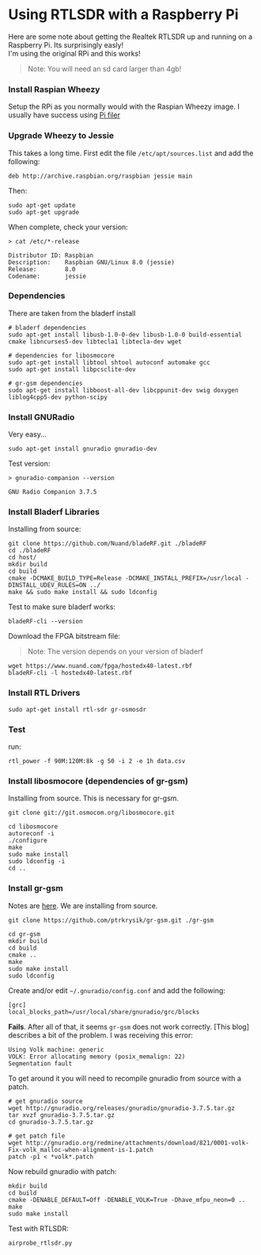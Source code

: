 # Using RTLSDR with a Raspberry Pi

Here are some note about getting the Realtek RTLSDR up and running on a Raspberry Pi. Its surprisingly easly!  
I'm using the original RPi and this works!

> Note:  You will need an sd card larger than 4gb!

### Install Raspian Wheezy

Setup the RPi as you normally would with the Raspian Wheezy image.  I usually have success using [Pi filer](http://ivanx.com/raspberrypi/)

### Upgrade Wheezy to Jessie

This takes a long time. First edit the file ```/etc/apt/sources.list``` and add the following:

```
deb http://archive.raspbian.org/raspbian jessie main
```
Then:

```
sudo apt-get update
sudo apt-get upgrade
```

When complete, check your version:

```
> cat /etc/*-release

Distributor ID: Raspbian
Description:    Raspbian GNU/Linux 8.0 (jessie)
Release:        8.0
Codename:       jessie
```

### Dependencies
There are taken from the bladerf install

```
# bladerf dependencies
sudo apt-get install libusb-1.0-0-dev libusb-1.0-0 build-essential cmake libncurses5-dev libtecla1 libtecla-dev wget

# dependencies for libosmocore
sudo apt-get install libtool shtool autoconf automake gcc
sudo apt-get install libpcsclite-dev

# gr-gsm dependencies
sudo apt-get install libboost-all-dev libcppunit-dev swig doxygen liblog4cpp5-dev python-scipy

```

### Install GNURadio

Very easy...

```
sudo apt-get install gnuradio gnuradio-dev
```

Test version:
```
> gnuradio-companion --version

GNU Radio Companion 3.7.5
```

### Install Bladerf Libraries

Installing from source:
```
git clone https://github.com/Nuand/bladeRF.git ./bladeRF
cd ./bladeRF
cd host/
mkdir build
cd build
cmake -DCMAKE_BUILD_TYPE=Release -DCMAKE_INSTALL_PREFIX=/usr/local -DINSTALL_UDEV_RULES=ON ../
make && sudo make install && sudo ldconfig
```

Test to make sure bladerf works:

```
bladeRF-cli --version
```

Download the FPGA bitstream file:

> Note: The version depends on your version of bladerf

```
wget https://www.nuand.com/fpga/hostedx40-latest.rbf
bladeRF-cli -l hostedx40-latest.rbf
```

### Install RTL Drivers

```
sudo apt-get install rtl-sdr gr-osmosdr
```

### Test

run:

```
rtl_power -f 90M:120M:8k -g 50 -i 2 -e 1h data.csv
```

### Install libosmocore (dependencies of gr-gsm)

Installing from source.  This is necessary for gr-gsm.

```
git clone git://git.osmocom.org/libosmocore.git

cd libosmocore
autoreconf -i
./configure
make
sudo make install
sudo ldconfig -i
cd ..
```

### Install gr-gsm
Notes are [here](https://github.com/ptrkrysik/gr-gsm/wiki/Installation).  We are installing from source.

```
git clone https://github.com/ptrkrysik/gr-gsm.git ./gr-gsm

cd gr-gsm
mkdir build
cd build
cmake ..
make
sudo make install
sudo ldconfig
```

Create and/or edit ```~/.gnuradio/config.conf``` and add the following:

```
[grc]
local_blocks_path=/usr/local/share/gnuradio/grc/blocks
```

**Fails**.  After all of that, it seems ```gr-gsm``` does not work correctly.  [This blog] describes a bit of the problem.  I was receiving this error:

```
Using Volk machine: generic
VOLK: Error allocating memory (posix_memalign: 22)
Segmentation fault
```

To get around it you will need to recompile gnuradio from source with a patch.

```
# get gnuradio source
wget http://gnuradio.org/releases/gnuradio/gnuradio-3.7.5.tar.gz
tar xvzf gnuradio-3.7.5.tar.gz
cd gnuradio-3.7.5.tar.gz

# get patch file
wget http://gnuradio.org/redmine/attachments/download/821/0001-volk-Fix-volk_malloc-when-alignment-is-1.patch
patch -p1 < *volk*.patch
```

Now rebuild gnuradio with patch:

```
mkdir build
cd build
cmake -DENABLE_DEFAULT=Off -DENABLE_VOLK=True -Dhave_mfpu_neon=0 ..
make
sudo make install
```

Test with RTLSDR:

```
airprobe_rtlsdr.py
```

